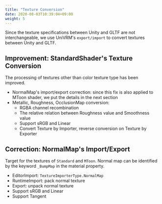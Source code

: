 ```yaml
---
title: "Texture Conversion"
date: 2020-08-03T10:39:04+09:00
weight: 5
---
```


Since the texture specifications between Unity and GLTF are not interchangeable, we use UniVRM's `export/import` to convert textures between Unity and GLTF. 

## Improvement: StandardShader's Texture Conversion

The processing of textures other than color texture type has been improved.

* NormalMap's import/export correction: since this fix is also applied to MToon shader, we put the details in the next section
* Metallic, Roughness, OcclusionMap conversion:
    * RGBA channel recombination
    * The relative relation between Roughness value and Smoothness value
    * Support sRGB and Linear
    * Convert Texture by Importer, reverse conversion on Texture by Exporter

## Correction: NormalMap's Import/Export

Target for the textures of `Standard` and `MToon`.
Normal map can be identified by the keyword `_BumpMap` in the material property.

* EditorImport: `TextureImporterType.NormalMap`
* RuntimeImport: pack normal texture
* Export: unpack normal texture
* Support sRGB and Linear 
* Support Tangent
